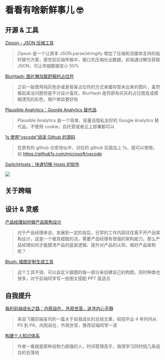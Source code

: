 # 看看有啥新鲜事儿 🤓

## 开源 & 工具

[Zipson - JSON 压缩工具](https://github.com/jgranstrom/zipson)

> Zipson 是一个让原本 JSON.parse/stringify 增加了压缩和流媒体支持的临时替代方案，感觉前后端传输中，接口先压缩吐出数据，前端通过解压获取 JSON，可让传输数据变小 50%

[BlurHash: 图片懒加载舒服的占位符](https://github.com/woltapp/blurhash)

> 之前一般使用纯灰色亦或是骨架占位符的方式来缓存暂未出来的图片，虽然看起来没问题但是不讨设计喜欢，BlurHash 是将原有灰灰的占位图变成模糊漂亮的彩色，用户体验更好些

[Plausible Analytics：Google Analytics 替代品](https://github.com/plausible/analytics)

> Plausible Analytics 是一个简单、轻量且隐私友好的 Google Analytics 替代品，不使用 cookie，自托管或者云上部署都可以

[1s 使用“vscode”阅读 Github 的源码](https://github.com/conwnet/github1s)

> 在原有的 github 仓库地址中，对应的 github 后面加上 1s，就可以使用，如 https://github1s.com/microsoft/vscode

[SwitchHosts：快速切换 Hosts 的软件](https://github.com/oldj/SwitchHosts)

![](https://cdn.jsdmirror.com/gh/zxwin0125/image-repo/img/read/weeks/003.png)

## 关于跨端

## 设计 & 灵感

[产品经理如何做产品架构设计](http://www.woshipm.com/pd/4231285.html)

> 对于产品经理来说，发展到一定阶段后，日常的工作内容往往离不开产品架构设计。这是一个极其细致的活，需要产品经理有很强的架构能力。那么产品经理如何才能摸清产品的底层逻辑、提升对产品的认知，做好产品架构呢？

[Blush: 插图定制生成工具](https://blush.design/zh-CN)

> 这个工具不错，可以自定义插图的每一部分来创建自己的构图，同时种类也很多，对于前端同学写一些图文搭配 PPT 蛮适合

## 自我提升

[我的前端成长之路：内观自在，外观世音，追寻内心平静](https://juejin.im/post/6889239308201361416)

> 来自飞猪前端圣司的一篇关于自我成长的总结文章，校招毕业 4 年时间从 P5 到 P8，内观自在，外观世音，推荐前端同学一读

[构建个人知识体系](https://mp.weixin.qq.com/s/aUj1yHHgvDtseDkyHnrKSg)

> 作者一看就是那种自制力超强的人，时间管理高手，值得学习同时挑几条适合的去落地
